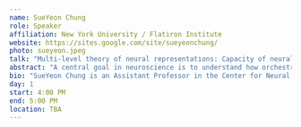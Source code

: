 ```yaml
---
name: SueYeon Chung
role: Speaker
affiliation: New York University / Flatiron Institute
website: https://sites.google.com/site/sueyeonchung/
photo: sueyeon.jpeg
talk: "Multi-level theory of neural representations: Capacity of neural manifolds in biological and artificial neural networks"
abstract: "A central goal in neuroscience is to understand how orchestrated computations in the brain arise from the properties of single neurons and networks of such neurons. Answering this question requires theoretical advances that shine a light on the ‘black box’ of representations in neural circuits. In this talk, we will demonstrate theoretical approaches that help describe how cognitive task implementations emerge from the structure in neural populations and from biologically plausible neural networks. <br> We will introduce a new theory that connects geometric structures that arise from neural population responses (i.e., neural manifolds) to the neural representation’s efficiency in implementing a task. In particular, this theory describes how many neural manifolds can be represented (or ‘packed’) in the neural activity space while they can be linearly decoded by a downstream readout neuron. The intuition from this theory is remarkably simple: like a sphere packing problem in physical space, we can encode many “neural manifolds” into the neural activity space if these manifolds are small and low-dimensional, and vice versa. <br> Next, we will describe how such an approach can, in fact, open the ‘black box’ of distributed neuronal circuits in a range of settings, such as experimental neural datasets and artificial neural networks. In particular, our method overcomes the limitations of traditional dimensionality reduction techniques, as it operates directly on the high-dimensional representations. Furthermore, this method allows for simultaneous multi-level analysis, by measuring geometric properties in neural population data and estimating the amount of task information embedded in the same population. <br> Finally, we will discuss our recent efforts to fully extend this multi-level description of neural populations by (1) understanding how task-implementing neural manifolds emerge across brain regions and during learning, (2) investigating how neural tuning properties shape the representation geometry in early sensory areas, and (3) demonstrating the impressive task performance and neural predictivity achieved by optimizing a deep network to maximize the capacity of neural manifolds. By expanding our mathematical toolkit for analyzing representations underlying complex neuronal networks, we hope to contribute to the long-term challenge of understanding the neuronal basis of tasks and behaviors."
bio: "SueYeon Chung is an Assistant Professor in the Center for Neural Science at NYU, with a joint appointment in the Center for Computational Neuroscience at the Flatiron Institute, an internal research division of the Simons Foundation. She is also an affiliated faculty member at the Center for Data Science and Cognition and Perception Program at NYU. Prior to joining NYU, she was a Postdoctoral Fellow in the Center for Theoretical Neuroscience at Columbia University, and BCS Fellow in Computation at MIT. Before that, she received a Ph.D. in applied physics at Harvard University, and a B.A. in mathematics and physics at Cornell University. She received the Klingenstein-Simons Fellowship Award in Neuroscience in 2023. Her main research interests lie at the intersection between computational neuroscience and deep learning, with a particular focus on understanding and interpreting neural computation in biological and artificial neural networks by employing methods from neural network theory, statistical physics, and high-dimensional statistics."
day: 1
start: 4:00 PM
end: 5:00 PM
location: TBA
---
```

